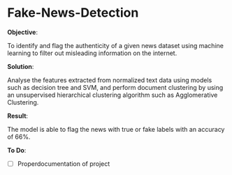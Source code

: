 # Fake-News-Detection

**Objective**: 

To identify and flag the authenticity of a given news dataset using machine learning to filter out misleading information on the internet.

**Solution**: 

Analyse the features extracted from normalized text data using models such as decision tree and SVM, and perform document clustering by using an unsupervised hierarchical clustering algorithm such as Agglomerative Clustering.

**Result**: 

The model is able to flag the news with true or fake labels with an accuracy of 66%.

**To Do**:

- [ ] Properdocumentation of project
